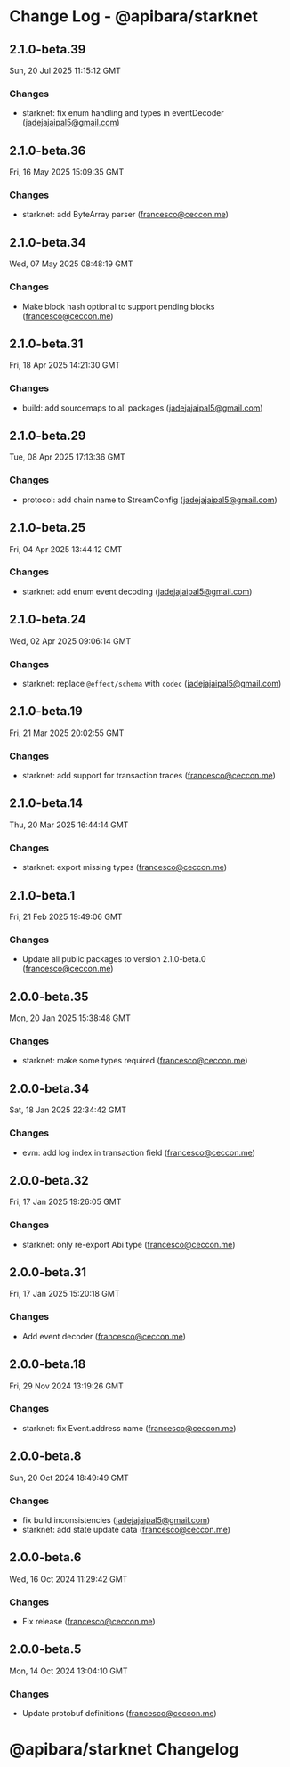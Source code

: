 # Change Log - @apibara/starknet

<!-- This log was last generated on Sun, 20 Jul 2025 11:15:12 GMT and should not be manually modified. -->

<!-- Start content -->

## 2.1.0-beta.39

Sun, 20 Jul 2025 11:15:12 GMT

### Changes

- starknet: fix enum handling and types in eventDecoder (jadejajaipal5@gmail.com)

## 2.1.0-beta.36

Fri, 16 May 2025 15:09:35 GMT

### Changes

- starknet: add ByteArray parser (francesco@ceccon.me)

## 2.1.0-beta.34

Wed, 07 May 2025 08:48:19 GMT

### Changes

- Make block hash optional to support pending blocks (francesco@ceccon.me)

## 2.1.0-beta.31

Fri, 18 Apr 2025 14:21:30 GMT

### Changes

- build: add sourcemaps to all packages (jadejajaipal5@gmail.com)

## 2.1.0-beta.29

Tue, 08 Apr 2025 17:13:36 GMT

### Changes

- protocol: add chain name to StreamConfig (jadejajaipal5@gmail.com)

## 2.1.0-beta.25

Fri, 04 Apr 2025 13:44:12 GMT

### Changes

- starknet: add enum event decoding (jadejajaipal5@gmail.com)

## 2.1.0-beta.24

Wed, 02 Apr 2025 09:06:14 GMT

### Changes

- starknet: replace `@effect/schema` with `codec` (jadejajaipal5@gmail.com)

## 2.1.0-beta.19

Fri, 21 Mar 2025 20:02:55 GMT

### Changes

- starknet: add support for transaction traces (francesco@ceccon.me)

## 2.1.0-beta.14

Thu, 20 Mar 2025 16:44:14 GMT

### Changes

- starknet: export missing types (francesco@ceccon.me)

## 2.1.0-beta.1

Fri, 21 Feb 2025 19:49:06 GMT

### Changes

- Update all public packages to version 2.1.0-beta.0 (francesco@ceccon.me)

## 2.0.0-beta.35

Mon, 20 Jan 2025 15:38:48 GMT

### Changes

- starknet: make some types required (francesco@ceccon.me)

## 2.0.0-beta.34

Sat, 18 Jan 2025 22:34:42 GMT

### Changes

- evm: add log index in transaction field (francesco@ceccon.me)

## 2.0.0-beta.32

Fri, 17 Jan 2025 19:26:05 GMT

### Changes

- starknet: only re-export Abi type (francesco@ceccon.me)

## 2.0.0-beta.31

Fri, 17 Jan 2025 15:20:18 GMT

### Changes

- Add event decoder (francesco@ceccon.me)

## 2.0.0-beta.18

Fri, 29 Nov 2024 13:19:26 GMT

### Changes

- starknet: fix Event.address name (francesco@ceccon.me)

## 2.0.0-beta.8

Sun, 20 Oct 2024 18:49:49 GMT

### Changes

- fix build inconsistencies (jadejajaipal5@gmail.com)
- starknet: add state update data (francesco@ceccon.me)

## 2.0.0-beta.6

Wed, 16 Oct 2024 11:29:42 GMT

### Changes

- Fix release (francesco@ceccon.me)

## 2.0.0-beta.5

Mon, 14 Oct 2024 13:04:10 GMT

### Changes

- Update protobuf definitions (francesco@ceccon.me)

# @apibara/starknet Changelog
